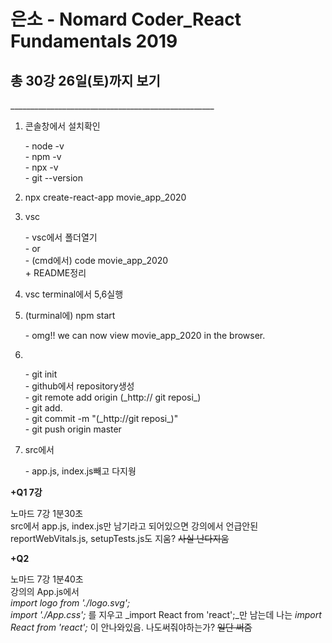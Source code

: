 # 은소 - Nomard Coder_React Fundamentals 2019
## 총 30강 26일(토)까지 보기
___________________________________________________<br>

1. 콘솔창에서 설치확인
<ol>- node -v<br>
- npm -v<br>
- npx -v<br>
- git --version<br></ol>

2. npx create-react-app movie_app_2020

3. vsc
<ol>- vsc에서 폴더열기<br>
- or<br>
- (cmd에서) code movie_app_2020<br>
+ README정리 </ol>

4. vsc terminal에서 5,6실행

5. (turminal에) npm start
<ol>- omg!! we can now view movie_app_2020 in the browser.</ol>

6. 
<ol>- git init<br>
- github에서 repository생성<br>
- git remote add origin (_http:// git reposi_)<br>
- git add. <br>
- git commit -m "(_http://git reposi_)"<br>
- git push origin master </ol>

7. src에서
<ol>- app.js, index.js빼고 다지웡</ol>

__+Q1 7강__

노마드 7강 1분30초<br>
src에서 app.js, index.js만 남기라고 되어있으면 강의에서 언급안된 reportWebVitals.js, setupTests.js도 지움? ~~사실 난다지움~~<br>

__+Q2__

노마드 7강 1분40초<br>
강의의 App.js에서 <br>
_import logo from './logo.svg';_<br>
_import './App.css';_
를 지우고 _import React from 'react';_만 남는데 
나는 _import React from 'react';_ 이 안나와있음. 나도써줘야하는가? ~~일단 써줌~~





